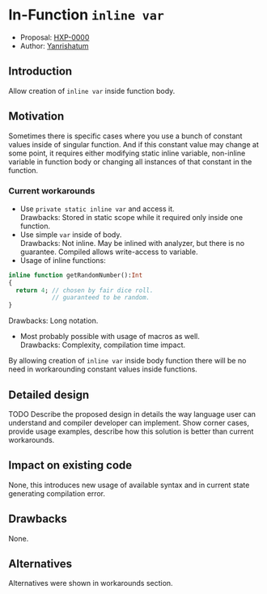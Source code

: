 # In-Function `inline var`

* Proposal: [HXP-0000](0000-in-function-inline-var.md)
* Author: [Yanrishatum](https://github.com/yanrishatum)

## Introduction

Allow creation of `inline var` inside function body.

## Motivation

Sometimes there is specific cases where you use a bunch of constant values
inside of singular function. And if this constant value may change at some point,
it requires either modifying static inline variable, non-inline variable in function
body or changing all instances of that constant in the function.

### Current workarounds
* Use `private static inline var` and access it.  
Drawbacks: Stored in static scope while it required only inside one function.
* Use simple `var` inside of body.  
Drawbacks: Not inline. May be inlined with analyzer, but there is no guarantee. Compiled allows write-access to variable.
* Usage of inline functions:
```haxe
inline function getRandomNumber():Int
{
  return 4; // chosen by fair dice roll.
            // guaranteed to be random.
}
```
Drawbacks: Long notation.
* Most probably possible with usage of macros as well.  
Drawbacks: Complexity, compilation time impact.

By allowing creation of `inline var` inside body function there will be no need in workarounding constant values inside functions.

## Detailed design

TODO
Describe the proposed design in details the way language user can understand
and compiler developer can implement. Show corner cases, provide usage examples,
describe how this solution is better than current workarounds.

## Impact on existing code

None, this introduces new usage of available syntax and in current state generating compilation error.

## Drawbacks

None.

## Alternatives

Alternatives were shown in workarounds section.
